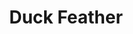 ---
templateKey: blog-post
featuredpost: false
featuredimage: /assets/Duck_Feather.png
title: Duck Feather
description: Animal Products
testfield: 888
---